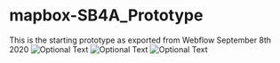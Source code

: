 # mapbox-SB4A_Prototype
 
This is the starting prototype as exported from Webflow September 8th 2020
![Optional Text](../master/storyboards/SOP.png)
![Optional Text](../master/storyboards/SOP2.png)
![Optional Text](../master/storyboards/SOP3.png)

